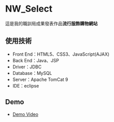 # NW_Select
這是我的職訓局成果發表作品**流行服飾購物網站**
## 使用技術
- Front End：HTML5、CSS3、JavaScript(AJAX)
- Back End：Java、JSP
- Driver：JDBC
- Database：MySQL
- Server：Apache TomCat 9
- IDE：eclipse
## Demo
- [Demo Video](https://drive.google.com/file/d/1rlYYOZ16upi6RA4XdCvCTc9ZlUz6c7_Y/view?usp=sharing)
